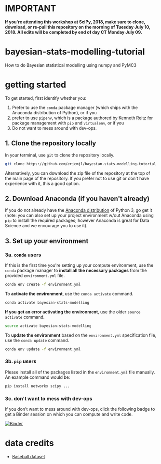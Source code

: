 # IMPORTANT

**If you're attending this workshop at SciPy, 2018, make sure to clone, download, or re-pull this repository on the morning of Tuesday July 10, 2018. All edits will be completed by end of day CT Monday July 09.**


# bayesian-stats-modelling-tutorial
How to do Bayesian statistical modelling using numpy and PyMC3

# getting started

To get started, first identify whether you:

1. Prefer to use the `conda` package manager (which ships with the Anaconda distribution of Python), or if you
2. prefer to use `pipenv`, which is a package authored by Kenneth Reitz for package management with `pip` and `virtualenv`, or if you
3. Do not want to mess around with dev-ops.

## 1. Clone the repository locally

In your terminal, use `git` to clone the repository locally.

```bash
git clone https://github.com/ericmjl/bayesian-stats-modelling-tutorial
```

Alternatively, you can download the zip file of the repository at the top of the main page of the repository. If you prefer not to use git or don't have experience with it, this a good option.

## 2. Download Anaconda (if you haven't already)

If you do not already have the [Anaconda distribution](https://www.anaconda.com/download/) of Python 3, go get it (note: you can also set up your project environment w/out Anaconda using `pip` to install the required packages; however Anaconda is great for Data Science and we encourage you to use it).

## 3. Set up your environment

### 3a. `conda` users

If this is the first time you're setting up your compute environment, use the `conda` package manager to **install all the necessary packages** from the provided `environment.yml` file.

```bash
conda env create -f environment.yml
```

To **activate the environment**, use the `conda activate` command.

```bash
conda activate bayesian-stats-modelling
```

**If you get an error activating the environment**, use the older `source activate` command.

```bash
source activate bayesian-stats-modelling
```

To **update the environment** based on the `environment.yml` specification file, use the `conda update` command.

```bash
conda env update -f environment.yml
```

### 3b. `pip` users

Please install all of the packages listed in the `environment.yml` file manually. An example command would be:

```bash
pip install networkx scipy ...
```

### 3c. don't want to mess with dev-ops

If you don't want to mess around with dev-ops, click the following badge to get a Binder session on which you can compute and write code.

[![Binder](https://mybinder.org/badge.svg)](https://mybinder.org/v2/gh/ericmjl/bayesian-stats-modelling-tutorial/master)

# data credits

- [Baseball dataset](http://www.seanlahman.com/baseball-archive/statistics/)
